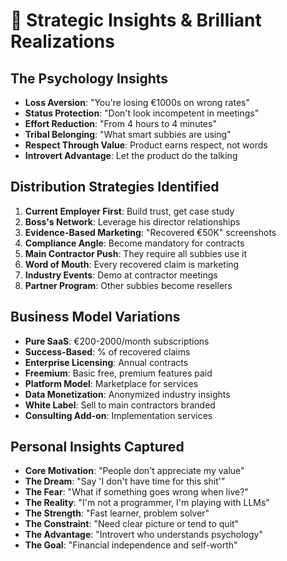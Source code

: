 # 🧠 Strategic Insights & Brilliant Realizations

## The Psychology Insights
- **Loss Aversion**: "You're losing €1000s on wrong rates"
- **Status Protection**: "Don't look incompetent in meetings"
- **Effort Reduction**: "From 4 hours to 4 minutes"
- **Tribal Belonging**: "What smart subbies are using"
- **Respect Through Value**: Product earns respect, not words
- **Introvert Advantage**: Let the product do the talking

## Distribution Strategies Identified
1. **Current Employer First**: Build trust, get case study
2. **Boss's Network**: Leverage his director relationships
3. **Evidence-Based Marketing**: "Recovered €50K" screenshots
4. **Compliance Angle**: Become mandatory for contracts
5. **Main Contractor Push**: They require all subbies use it
6. **Word of Mouth**: Every recovered claim is marketing
7. **Industry Events**: Demo at contractor meetings
8. **Partner Program**: Other subbies become resellers

## Business Model Variations
- **Pure SaaS**: €200-2000/month subscriptions
- **Success-Based**: % of recovered claims
- **Enterprise Licensing**: Annual contracts
- **Freemium**: Basic free, premium features paid
- **Platform Model**: Marketplace for services
- **Data Monetization**: Anonymized industry insights
- **White Label**: Sell to main contractors branded
- **Consulting Add-on**: Implementation services

## Personal Insights Captured
- **Core Motivation**: "People don't appreciate my value"
- **The Dream**: "Say 'I don't have time for this shit'"
- **The Fear**: "What if something goes wrong when live?"
- **The Reality**: "I'm not a programmer, I'm playing with LLMs"
- **The Strength**: "Fast learner, problem solver"
- **The Constraint**: "Need clear picture or tend to quit"
- **The Advantage**: "Introvert who understands psychology"
- **The Goal**: "Financial independence and self-worth"
